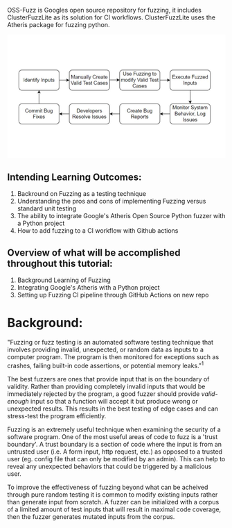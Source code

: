 OSS-Fuzz is Googles open source repository for fuzzing, it includes ClusterFuzzLite as its solution for CI workflows. ClusterFuzzLite uses the Atheris package for fuzzing python.


![Flowchart](./assets/flowchart.png)

## Intending Learning Outcomes:
1. Backround on Fuzzing as a testing technique
2. Understanding the pros and cons of implementing Fuzzing versus standard unit testing
3. The ability to integrate Google's Atheris Open Source Python fuzzer with a Python project
4. How to add fuzzing to a CI workflow with Github actions

## Overview of what will be accomplished throughout this tutorial:

1. Background Learning of Fuzzing
2. Integrating Google's Atheris with a Python project
3. Setting up Fuzzing CI pipeline through GitHub Actions on new repo

# Background:

"Fuzzing or fuzz testing is an automated software testing technique that involves providing invalid, unexpected, or random data as inputs to a computer program. The program is then monitored for exceptions such as crashes, failing built-in code assertions, or potential memory leaks."<sup>1</sup>

The best fuzzers are ones that provide input that is on the boundary of validity. Rather than providing completely invalid inputs that would be immediately rejected by the program, a good fuzzer should provide *valid-enough* input so that a function will accept it but produce wrong or unexpected results. This results in the best testing of edge cases and can stress-test the program efficiently.

Fuzzing is an extremely useful technique when examining the security of a software program. One of the most useful areas of code to fuzz is a 'trust boundary'. A trust boundary is a section of code where the input is from an untrusted user (i.e. A form input, http request, etc.) as opposed to a trusted user (eg. config file that can only be modified by an admin). This can help to reveal any unexpected behaviors that could be triggered by a malicious user.

To improve the effectiveness of fuzzing beyond what can be acheived through pure random testing it is common to modify existing inputs rather than generate input from scratch. A fuzzer can be initialized with a corpus of a limited amount of test inputs that will result in maximal code coverage, then the fuzzer generates mutated inputs from the corpus.

